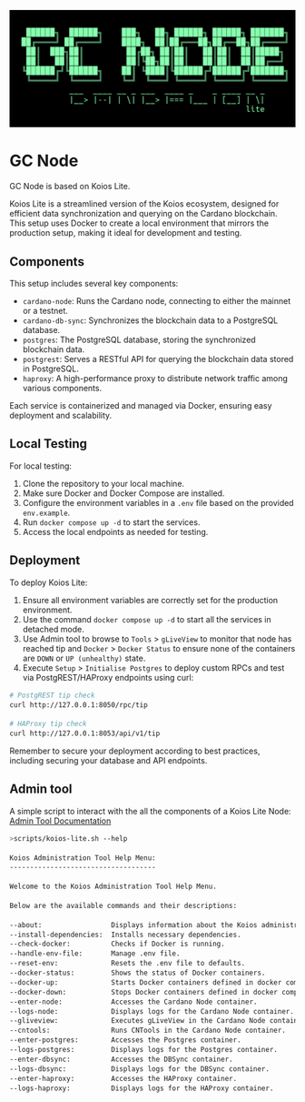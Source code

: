 ![Example Image](images/Koios.png)
# GC Node

GC Node is based on Koios Lite.

Koios Lite is a streamlined version of the Koios ecosystem, designed for efficient data synchronization and querying on the Cardano blockchain. This setup uses Docker to create a local environment that mirrors the production setup, making it ideal for development and testing.

## Components

This setup includes several key components:

- `cardano-node`: Runs the Cardano node, connecting to either the mainnet or a testnet.
- `cardano-db-sync`: Synchronizes the blockchain data to a PostgreSQL database.
- `postgres`: The PostgreSQL database, storing the synchronized blockchain data.
- `postgrest`: Serves a RESTful API for querying the blockchain data stored in PostgreSQL.
- `haproxy`: A high-performance proxy to distribute network traffic among various components.

Each service is containerized and managed via Docker, ensuring easy deployment and scalability.

## Local Testing

For local testing:

1. Clone the repository to your local machine.
2. Make sure Docker and Docker Compose are installed.
3. Configure the environment variables in a `.env` file based on the provided `env.example`.
4. Run `docker compose up -d` to start the services.
5. Access the local endpoints as needed for testing.

## Deployment

To deploy Koios Lite:

1. Ensure all environment variables are correctly set for the production environment.
2. Use the command `docker compose up -d` to start all the services in detached mode.
3. Use Admin tool to browse to `Tools` > `gLiveView` to monitor that node has reached tip and `Docker` > `Docker Status` to ensure none of the containers are `DOWN` or `UP (unhealthy)` state.
4. Execute `Setup` > `Initialise Postgres` to deploy custom RPCs and test via PostgREST/HAProxy endpoints using curl:
```bash
# PostgREST tip check
curl http://127.0.0.1:8050/rpc/tip

# HAProxy tip check
curl http://127.0.0.1:8053/api/v1/tip
```

Remember to secure your deployment according to best practices, including securing your database and API endpoints.


## Admin tool
A simple script to interact with the all the components of a Koios Lite Node:
[Admin Tool Documentation](AdminTool.md)

```bash
>scripts/koios-lite.sh --help

Koios Administration Tool Help Menu:
------------------------------------

Welcome to the Koios Administration Tool Help Menu.

Below are the available commands and their descriptions:

--about: 			     Displays information about the Koios administration tool.
--install-dependencies:  Installs necessary dependencies.
--check-docker: 		 Checks if Docker is running.
--handle-env-file: 		 Manage .env file.
--reset-env: 			 Resets the .env file to defaults.
--docker-status: 		 Shows the status of Docker containers.
--docker-up: 			 Starts Docker containers defined in docker compose.yml.
--docker-down: 			 Stops Docker containers defined in docker compose.yml.
--enter-node: 			 Accesses the Cardano Node container.
--logs-node: 			 Displays logs for the Cardano Node container.
--gliveview: 			 Executes gLiveView in the Cardano Node container.
--cntools: 			     Runs CNTools in the Cardano Node container.
--enter-postgres: 		 Accesses the Postgres container.
--logs-postgres: 		 Displays logs for the Postgres container.
--enter-dbsync: 		 Accesses the DBSync container.
--logs-dbsync: 			 Displays logs for the DBSync container.
--enter-haproxy: 		 Accesses the HAProxy container.
--logs-haproxy: 		 Displays logs for the HAProxy container.
```
